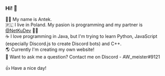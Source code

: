 ### Hi! 👋

🧑‍💻 My name is Antek.
</br>
🇵🇱 I live in Poland. My pasion is programming and my partner is [@NetKuDev](https://github.com/netkudev) 👯💙
</br>
☕ I love programming in Java, but I'm trying to learn Python, JavaScript (especially Discord.js to create Discord bots) and C++.
</br>
🌎 Currently I'm creating my own website!
</br>
💬 Want to ask me a question? Contact me on Discord - AW_meister#9121
</br>
</br>
👍 Have a nice day!

<!--
**AWmeister546/AWmeister546** is a ✨ _special_ ✨ repository because its `README.md` (this file) appears on your GitHub profile.

Here are some ideas to get you started:

- 🔭 I’m currently working on ...
- 🌱 I’m currently learning ...
- 👯 I’m looking to collaborate on ...
- 🤔 I’m looking for help with ...
- 💬 Ask me about ...
- 📫 How to reach me: ...
- 😄 Pronouns: ...
- ⚡ Fun fact: ...
-->
